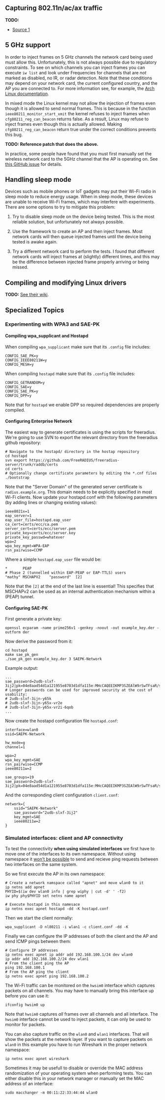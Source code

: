 ## Capturing 802.11n/ac/ax traffic

**TODO:**
- [Source 1](https://superuser.com/questions/1531866/802-11ax-monitor-mode-captures-very-few-packets)



## 5 GHz support

In order to inject frames on 5 GHz channels the network card being used must allow this.
Unfortunately, this is not always possible due to regulatory constraints.
To see on which channels you can inject frames you can execute `iw list` and look under Frequencies for channels that are _not_ marked as disabled, no IR, or radar detection.
Note that these conditions may depend on your network card, the current configured country, and the AP you are connected to.
For more information see, for example, the [Arch Linux documentation](https://wiki.archlinux.org/index.php/Network_configuration/Wireless#Respecting_the_regulatory_domain).

In mixed mode the Linux kernel may not allow the injection of frames even though it is allowed to send normal frames.
This is because in the function `ieee80211_monitor_start_xmit` the kernel refuses to inject frames when `cfg80211_reg_can_beacon` returns false.
As a result, Linux may refuse to inject frames even though this is actually allowed.
Making `cfg80211_reg_can_beacon` return true under the correct conditions prevents this bug.

**TODO: Reference patch that does the above.**
	
In practice, some people have found that you must first manually set the wireless network card to the 5GHz channel that the AP is operating on.
See [this GitHub issue](https://github.com/vanhoefm/fragattacks/issues/33#issuecomment-898712082) for details.


<a id="id-handling-sleep"></a>
## Handling sleep mode

Devices such as mobile phones or IoT gadgets may put their Wi-Fi radio in sleep mode to reduce energy usage.
When in sleep mode, these devices are unable to receive Wi-Fi frames, which may interfere with experiments. There are some options to try to mitigate this problem:

1. Try to disable sleep mode on the device being tested. This is the most reliable solution, but unfortunately not always possible.

2. Use the framework to create an AP and then inject frames. Most network cards will then queue injected frames until the device being tested is awake again.

3. Try a different network card to perform the tests. I found that different network cards will inject frames at (slightly) different times, and this may be the difference between injected frame properly arriving or being missed.


<a id="id-backport-drivers"></a>
## Compiling and modifying Linux drivers

**TODO:** [See their wiki](https://backports.wiki.kernel.org/index.php/Main_Page).

## Specialized Topics

### Experimenting with WPA3 and SAE-PK

#### Compiling wpa_supplicant and Hostapd

When compiling `wpa_supplicant` make sure that its `.config` file includes:

	CONFIG_SAE_PK=y
	CONFIG_IEEE80211W=y
	CONFIG_MESH=y

When compiling `hostapd` make sure that its `.config` file includes:

	CONFIG_GETRANDOM=y
	CONFIG_SAE=y
	CONFIG_SAE_PK=y
	CONFIG_DPP=y

Note that for `hostapd` we enable DPP so required dependencies are properly compiled.

<a id="hostapd-enterprise"></a>
#### Configuring Enterprise Network

The easiest way to generate certificates is using the scripts for freeradius.
We're going to use SVN to export the relevant directory from the freeradius github repository:

	# Navigate to the hostapd/ directory in the hostap repository
	cd hostapd
	svn export https://github.com/FreeRADIUS/freeradius-server/trunk/raddb/certs
	cd certs
	# Optionally change certificate parameters by editing the *.cnf files
	./bootstrap

Note that the "Server Domain" of the generated server certificate is `radius.example.org`.
This domain needs to be explicitly specified in most Wi-Fi clients.
Now update your hostapd.conf with the following parameters (by adding lines or changing existing values):

	ieee8021x=1
	eap_server=1
	eap_user_file=hostapd.eap_user
	ca_cert=certs/ecc/ca.pem
	server_cert=certs/ecc/server.pem
	private_key=certs/ecc/server.key
	private_key_passwd=whatever
	wpa=2
	wpa_key_mgmt=WPA-EAP
	rsn_pairwise=CCMP

Where a simple `hostapd.eap_user` file would be:

	*		PEAP
	# Phase 2 (tunnelled within EAP-PEAP or EAP-TTLS) users
	"mathy"	MSCHAPV2	"password"	[2]

Note that the `[2]` at the end of the last line is essential! This specifies that MSCHAPv2
can be used as an internal authentication mechanism within a (PEAP) tunnel.


#### Configuring SAE-PK

First generate a private key:

	openssl ecparam -name prime256v1 -genkey -noout -out example_key.der -outform der

Now derive the password from it:

	cd hostapd
	make sae_pk_gen
	./sae_pk_gen example_key.der 3 SAEPK-Network

Example output:

	...
	sae_password=2udb-slxf-3ij2|pk=04e8aad54d1a121955e8703d1dfa115e:MHcCAQEEIKMP3SZEAlW9rSwTFsaR/sEyX963opsOo2QYe4G8Kcl+oAoGCCqGSM49AwEHoUQDQgAE4GuxyTkKNt0MEispu/XPxImInj+tl2ri/Jfu2mOQKb1TdNHSPs6UP+rxv5OWnezhOpjpD63Y+zjjz1yk7/iF7g==
	# Longer passwords can be used for improved security at the cost of usability:
	# 2udb-slxf-3ijn-y65k
	# 2udb-slxf-3ijn-y65x-vr2e
	# 2udb-slxf-3ijn-y65x-vr2i-6qob
	...

Now create the hostapd configuration file `hostapd.conf`:

	interface=wlan0
	ssid=SAEPK-Network

	hw_mode=g
	channel=1

	wpa=2
	wpa_key_mgmt=SAE
	rsn_pairwise=CCMP
	ieee80211w=2

	sae_groups=19
	sae_password=2udb-slxf-3ij2|pk=04e8aad54d1a121955e8703d1dfa115e:MHcCAQEEIKMP3SZEAlW9rSwTFsaR/sEyX963opsOo2QYe4G8Kcl+oAoGCCqGSM49AwEHoUQDQgAE4GuxyTkKNt0MEispu/XPxImInj+tl2ri/Jfu2mOQKb1TdNHSPs6UP+rxv5OWnezhOpjpD63Y+zjjz1yk7/iF7g==

And the corresponding client configuration `client.conf`:

	network={
		ssid="SAEPK-Network"
		sae_password="2udb-slxf-3ij2"
		key_mgmt=SAE
		ieee80211w=2
	}

### Simulated interfaces: client and AP connectivity

To test the connectivity **when using simulated interfaces** we first have to move one of the interfaces to its own namespace.
Without using namespace it [won't be possible](https://linux-wireless.vger.kernel.narkive.com/28FcVeGe/no-local-loopback-for-mac80211-hwsim-test-setup) to send and recieve ping requests between two interfaces on the same system.

So we first execute the AP in its own namespace:

	# Create a network namspace called "apnet" and move wlan0 to it
	ip netns add apnet
	PHYID=$(iw dev wlan0 info | grep wiphy | cut -d' ' -f2)
	iw phy phy$PHYID set netns name apnet

	# Execute hostapd in this namesace
	ip netns exec apnet hostapd -dd -K hostapd.conf

Then we start the client normally:

	wpa_supplicant -D nl80211 -i wlan1 -c client.conf -dd -K

Finally we can configure the IP addresses of both the client and the AP and send ICMP pings between them:

	# Configure IP addresses
	ip netns exec apnet ip addr add 192.168.100.1/24 dev wlan0
	ip addr add 192.168.100.2/24 dev wlan1
	# From the client ping the AP
	ping 192.168.100.1
	# From the AP ping the client
	ip netns exec apnet ping 192.168.100.2

The Wi-Fi traffic can be monitored on the `hwsim0` interface which captures packets on all channels.
You may have to manually bring this interface up before you can use it:

	ifconfig hwsim0 up

Note that `hwsim0` captures _all_ frames over all channels and all interface.
The `hwsim0` interface cannot be used to inject packets, it can only be used to monitor for packets.

You can also capture traffic on the `wlan0` and `wlan1` interfaces.
That will show the packets at the network layer.
If you want to capture packets on `wlan0` in this example you have to run Wireshark in the proper network namespace:

	ip netns exec apnet wireshark

Sometimes it may be usefull to disable or override the MAC address randomization of your operating system when performing tests.
You can either disable this in your network manager or manually set the MAC address of an interface:

	sudo macchanger -m 00:11:22:33:44:44 wlan0
